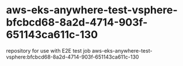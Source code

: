 # aws-eks-anywhere-test-vsphere-bfcbcd68-8a2d-4714-903f-651143ca611c-130
repository for use with E2E test job aws-eks-anywhere-test-vsphere:bfcbcd68-8a2d-4714-903f-651143ca611c-130

